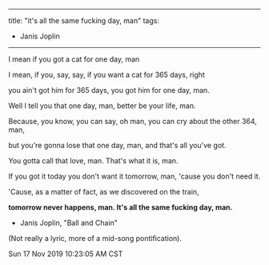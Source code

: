 
---
title: "it's all the same fucking day, man"
tags:
- Janis Joplin
---

I mean if you got a cat for one day, man

I mean, if you, say, say, if you want a cat for 365 days, right

you ain't got him for 365 days, you got him for one day, man.

Well I tell you that one day, man, better be your life, man.

Because, you know, you can say, oh man, you can cry about the other 364, man,

but you're gonna lose that one day, man, and that's all you've got.

You gotta call that love, man. That's what it is, man.

If you got it today you don't want it tomorrow, man, 'cause you don't need it.

'Cause, as a matter of fact, as we discovered on the train,

**tomorrow never happens, man.  It's all the same fucking day, man.**



* Janis Joplin, "Ball and Chain"

(Not really a lyric, more of a mid-song pontification).

Sun 17 Nov 2019 10:23:05 AM CST
